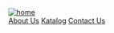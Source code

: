 <div class="header">
    <div class="navbar" id="topnav">
        <span class="topnav-wrapper">
            <a href="{{ site.base_url }}/">
				<img src="{{ site.base_url }}/assets/images/urmood-logo-mobile.png" alt="home" class="img-header">
				<!-- <img src="{{ site.base_url }}/assets/images/urmood-logo.png" alt="home" class="img-header"> -->
			<a href="javascript:void(0);" class="icon" onclick="rNavbar(); aMenu(this)">
				<div class="bar1"></div>
				<div class="bar2"></div>
				<div class="bar3"></div>
			</a>
        </span>
		<span class="li">
			<a href="{{ site.base_url }}/about-us">About Us</a>
		</span>
		<span class="li">
			<a href="https://tokopedia.link/Twyl48BLneb">Katalog</a>
		</span>
		<span class="li">
			<a href="https://www.instagram.com/urmoodofficial/">Contact Us</a>
		</span>
        <!-- {% for navbar in site.navbars %}
				<span class="li">
					<a href="{{ site.base_url }}{{ navbar.url }}">{{ navbar.title }}</a>
				</span>
		{% endfor %} -->
    </div>
</div>